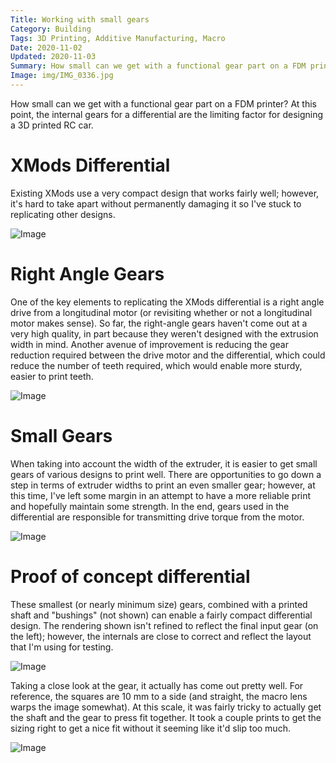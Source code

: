 ```yaml
---
Title: Working with small gears
Category: Building
Tags: 3D Printing, Additive Manufacturing, Macro
Date: 2020-11-02
Updated: 2020-11-03
Summary: How small can we get with a functional gear part on a FDM printer?
Image: img/IMG_0336.jpg
---
```


How small can we get with a functional gear part on a FDM printer? At this point, the internal gears for a differential are the limiting factor for designing a 3D printed RC car.

# XMods Differential

Existing XMods use a very compact design that works fairly well; however, it's
hard to take apart without permanently damaging it so I've stuck to replicating
other designs.

![Image]({attach}/img/ExampleDifferential.jpg)

# Right Angle Gears

One of the key elements to replicating the XMods differential is a right angle
drive from a longitudinal motor (or revisiting whether or not a longitudinal
motor makes sense). So far, the right-angle gears haven't come out at a very
high quality, in part because they weren't designed with the extrusion width in
mind. Another avenue of improvement is reducing the gear reduction required
between the drive motor and the differential, which could reduce the number of
teeth required, which would enable more sturdy, easier to print teeth.

![Image]({attach}/img/IMG_0322.jpg)

# Small Gears

When taking into account the width of the extruder, it is easier to get small
gears of various designs to print well. There are opportunities to go down a
step in terms of extruder widths to print an even smaller gear; however, at this
time, I've left some margin in an attempt to have a more reliable print and
hopefully maintain some strength. In the end, gears used in the differential are
responsible for transmitting drive torque from the motor.

![Image]({attach}/img/IMG_0324.jpg)

# Proof of concept differential

These smallest (or nearly minimum size) gears, combined with a printed shaft and
"bushings" (not shown) can enable a fairly compact differential design. The
rendering shown isn't refined to reflect the final input gear (on the left);
however, the internals are close to correct and reflect the layout that I'm
using for testing.

![Image]({attach}/img/ScreenshotDifferential.jpg)

Taking a close look at the gear, it actually has come out pretty well. For
reference, the squares are 10 mm to a side (and straight, the macro lens warps
the image somewhat). At this scale, it was fairly tricky to actually get the
shaft and the gear to press fit together. It took a couple prints to get the
sizing right to get a nice fit without it seeming like it'd slip too much.

![Image]({attach}/img/IMG_0336.jpg)


